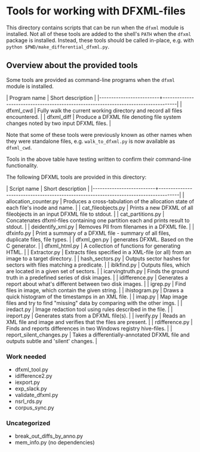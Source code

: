 # Tools for working with DFXML-files

This directory contains scripts that can be run when the `dfxml` module is installed. Not all of these tools are added to the shell's `PATH` when the `dfxml` package is installed. Instead, these tools should be called in-place, e.g. with `python $PWD/make_differential_dfxml.py`.

## Overview about the provided tools

Some tools are provided as command-line programs when the `dfxml` module is installed.

| Program name            | Short description                                                                  |
|-------------------------+------------------------------------------------------------------------------------|
| dfxml_cwd               | Fully walk the current working directory and record all files encountered.         |
| dfxml_diff              | Produce a DFXML file denoting file system changes noted by two input DFXML files.  |

Note that some of these tools were previously known as other names when they were standalone files, e.g. `walk_to_dfxml.py` is now available as `dfxml_cwd`.

Tools in the above table have testing written to confirm their command-line functionality.

The following DFXML tools are provided in this directory:

| Script name              | Short description                                                                    |
|--------------------------+--------------------------------------------------------------------------------------|
| allocation_counter.py    | Produces a cross-tabulation of the allocation state of each file's inode and name.   |
| cat_fileobjects.py       | Prints a new DFXML of all fileobjects in an input DFXML file to stdout.              |
| cat_partitions.py        | Concatenates dfxml-files containing one partition each and prints result to stdout.  |
| deidentify_xml.py        | Removes PII from filenames in a DFXML file.                                          |
| dfxinfo.py               | Print a summary of a DFXML file - summary of all files, duplicate files, file types. |
| dfxml_gen.py             | generates DFXML. Based on the C generator.                                           |
| dfxml_html.py            | A collection of functions for generating HTML.                                       |
| Extractor.py             | Extracts files specified in a XML-file (or all) from an image to a target directory. |
| hash_sectors.py          | Outputs sector hashes for sectors with files matching a predicate.                   |
| iblkfind.py              | Outputs files, which are located in a given set of sectors.                          |
| icarvingtruth.py         | Finds the ground truth in a predefined series of disk images.                        |
| idifference.py           | Generates a report about what's different between two disk images.                   |
| igrep.py                 | Find files in image, which contain the given string.                                 |
| ihistogram.py            | Draws a quick histogram of the timestamps in an XML file.                            |
| imap.py                  | Map image files and try to find "missing" data by comparing with the other imgs.     |
| iredact.py               | Image redaction tool using rules described in the file.                              |
| ireport.py               | Generates stats from a DFXML file(s).                                                |
| iverify.py               | Reads an XML file and image and verifies that the files are present.                 |
| rdifference.py           | Finds and reports differences in two Windows registry hive-files.                    |
| report_silent_changes.py | Takes a differentially-annotated DFXML file and outputs subtle and 'silent' changes. |


### Work needed

- dfxml_tool.py 
- idifference2.py
- iexport.py
- exp_slack.py
- validate_dfxml.py
- nsrl_rds.py
- corpus_sync.py


### Uncategorized

- break_out_diffs_by_anno.py
- mem_info.py (no dependencies)
